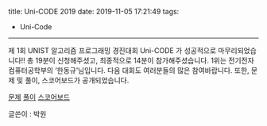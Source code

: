 title: Uni-CODE 2019
date: 2019-11-05 17:21:49
tags:
- Uni-Code
---

제 1회 UNIST 알고리즘 프로그래밍 경진대회 Uni-CODE 가 성공적으로 마무리되었습니다!!
총 19분이 신청해주셨고, 최종적으로 14분이 참가해주셨습니다.
1위는 전기전자컴퓨터공학부의 ‘한동규’님입니다.
다음 대회도 여러분들의 많은 참여바랍니다.
또한, 문제 및 풀이, 스코어보드가 공개되었습니다.

[문제](https://www.acmicpc.net/category/detail/2105)
[풀이](http://hexa-unist.github.io/2019/11/02/Uni-CODE-2019-solution/)
[스코어보드](https://www.acmicpc.net/contest/spotboard/472)

글쓴이 : 박원

